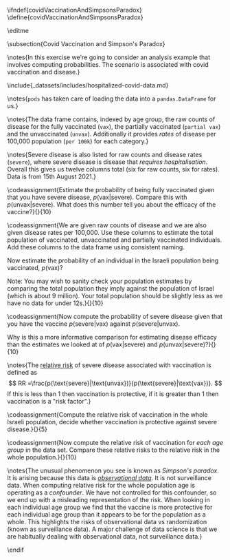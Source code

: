 \ifndef{covidVaccinationAndSimpsonsParadox}
\define{covidVaccinationAndSimpsonsParadox}

\editme 

\subsection{Covid Vaccination and Simpson's Paradox}

\notes{In this exercise we're going to consider an analysis example that involves computing probabilities. The scenario is associated with covid vaccination and disease.}

\include{_datasets/includes/hospitalized-covid-data.md}

\notes{`pods` has taken care of loading the data into a `pandas.DataFrame` for us.}

\notes{The data frame contains, indexed by age group, the raw counts of disease for the fully vaccinated (`vax`), the partially vaccinated (`partial vax`) and the unvaccinated (`unvax`). Additionally it provides *rates* of disease per 100,000 population (`per 100k`) for each category.}

\notes{Severe disease is also listed for raw counts and disease rates (`severe`), where severe disease is disease that *requires hospitalisation*. Overall this gives us twelve columns total (six for raw counts, six for rates). Data is from 15th August 2021.}

\codeassignment{Estimate the probability of being fully vaccinated given that you have severe disease, $p(\text{vax}|\text{severe})$. Compare this with $p(\text{unvax}|\text{severe})$. What does this number tell you about the efficacy of the vaccine?}{}{10}

\codeassignment{We are given raw counts of disease and we are also given disease rates per 100,000. Use these columns to estimate the total population of vaccinated, unvaccinated and partially vaccinated individuals. Add these columns to the data frame using consistent naming.

Now estimate the probability of an individual in the Israeli population being vaccinated, $p(\text{vax})$?

Note: You may wish to sanity check your population estimates by comparing the total population they imply against the population of Israel (which is about 9 million). Your total population should be slightly less as we have no data for under 12s.}{}{10}

\codeassignment{Now compute the probability of severe disease given that you have the vaccine $p(\text{severe}|\text{vax})$ against $p(\text{severe}|\text{unvax})$. 

Why is this a more informative comparison for estimating disease efficacy than the estimates we looked at of $p(\text{vax}|\text{severe})$ and $p(\text{unvax}|\text{severe})$?}{}{10}

\notes{The [relative risk](https://en.wikipedia.org/wiki/Relative_risk) of severe disease associated with vaccination is defined as
$$
RR =\frac{p(\text{severe}|\text{unvax})}{p(\text{severe}|\text{vax})}.
$$
If this is less than 1 then vaccination is protective, if it is greater than 1 then vaccination is a "risk factor".}

\codeassignment{Compute the relative risk of vaccination in the whole Israeli population, decide whether vaccination is protective against severe disease.}{}{5}

\codeassignment{Now compute the relative risk of vaccination for *each age group* in the data set. Compare these relative risks to the relative risk in the whole population.}{}{10}

\notes{The unusual phenomenon you see is known as *Simpson's paradox*. It is arising because this data is [*observational data*](https://en.wikipedia.org/wiki/Observational_study). It is not surveillance data. When computing relative risk for the whole population age is operating as a *confounder*. We have not controlled for this confounder, so we end up with a misleading representation of the risk. When looking in each individual age group we find that the vaccine is more protective for each individual age group than it appears to be for the population as a whole. This highlights the risks of observational data vs randomization (known as surveillance data). A major challenge of data science is that we are habitually dealing with observational data, not surveillance data.}

\endif
